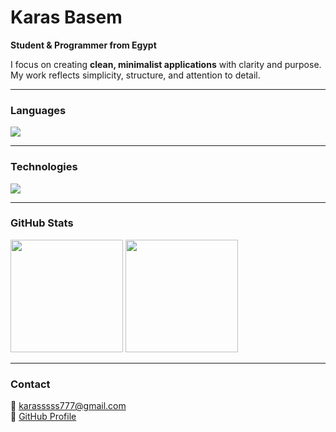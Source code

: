 # Karas Basem

**Student & Programmer from Egypt**

I focus on creating **clean, minimalist applications** with clarity and purpose.  
My work reflects simplicity, structure, and attention to detail.

---

### Languages
<p align="left">
  <img src="https://skillicons.dev/icons?i=python,cpp,java&theme=dark" />
</p>

---

### Technologies
<p align="left">
  <img src="https://skillicons.dev/icons?i=github,linux,androidstudio&theme=dark" />
</p>

---

### GitHub Stats
<p align="left">
  <img height="180" src="https://github-readme-stats.vercel.app/api?username=KPR-MAN&show_icons=true&hide_border=true&theme=github_dark&include_all_commits=true" />
  <img height="180" src="https://github-readme-stats.vercel.app/api/top-langs/?username=KPR-MAN&layout=compact&hide_border=true&theme=github_dark" />
</p>

---

### Contact
📧 [karasssss777@gmail.com](mailto:karasssss777@gmail.com)  
🔗 [GitHub Profile](https://github.com/KPR-MAN)